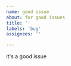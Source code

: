 ```yaml
---
name: good issue
about: for good issues
title: ''
labels: 'bug'
assignees: ''

---
```


it's a good issue
